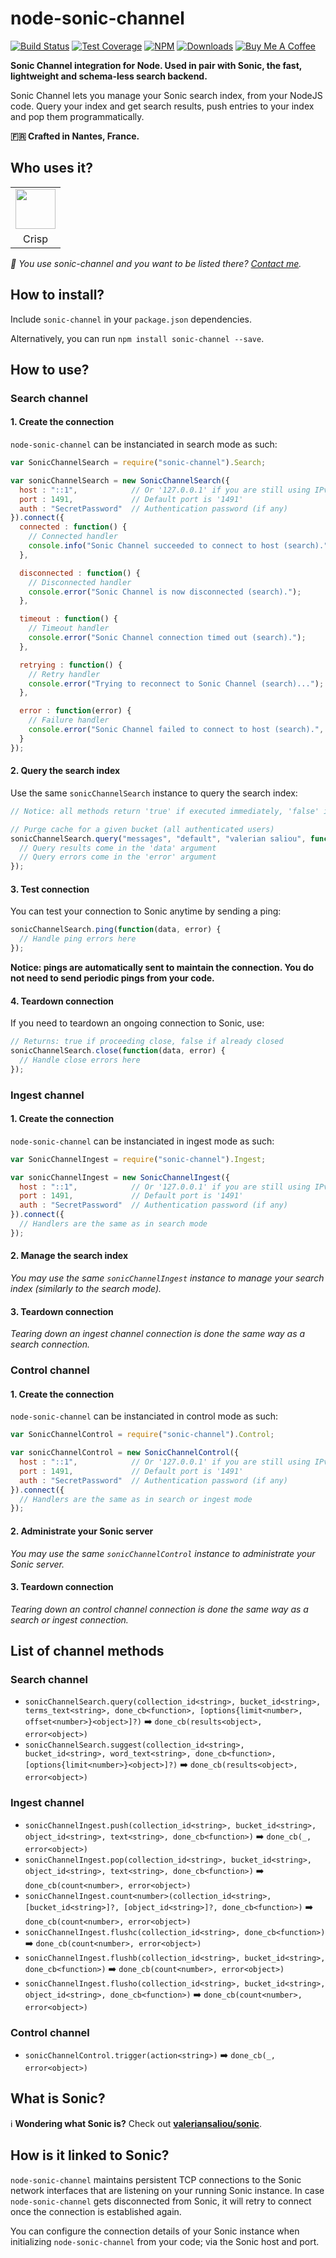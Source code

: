 # node-sonic-channel

[![Build Status](https://img.shields.io/travis/valeriansaliou/node-sonic-channel/master.svg)](https://travis-ci.org/valeriansaliou/node-sonic-channel) [![Test Coverage](https://img.shields.io/coveralls/valeriansaliou/node-sonic-channel/master.svg)](https://coveralls.io/github/valeriansaliou/node-sonic-channel?branch=master) [![NPM](https://img.shields.io/npm/v/sonic-channel.svg)](https://www.npmjs.com/package/sonic-channel) [![Downloads](https://img.shields.io/npm/dt/sonic-channel.svg)](https://www.npmjs.com/package/sonic-channel) [![Buy Me A Coffee](https://img.shields.io/badge/buy%20me%20a%20coffee-donate-yellow.svg)](https://www.buymeacoffee.com/valeriansaliou)

**Sonic Channel integration for Node. Used in pair with Sonic, the fast, lightweight and schema-less search backend.**

Sonic Channel lets you manage your Sonic search index, from your NodeJS code. Query your index and get search results, push entries to your index and pop them programmatically.

**🇫🇷 Crafted in Nantes, France.**

## Who uses it?

<table>
<tr>
<td align="center"><a href="https://crisp.chat/"><img src="https://valeriansaliou.github.io/node-sonic-channel/images/crisp.png" height="64" /></a></td>
</tr>
<tr>
<td align="center">Crisp</td>
</tr>
</table>

_👋 You use sonic-channel and you want to be listed there? [Contact me](https://valeriansaliou.name/)._

## How to install?

Include `sonic-channel` in your `package.json` dependencies.

Alternatively, you can run `npm install sonic-channel --save`.

## How to use?

### Search channel

#### 1. Create the connection

`node-sonic-channel` can be instanciated in search mode as such:

```javascript
var SonicChannelSearch = require("sonic-channel").Search;

var sonicChannelSearch = new SonicChannelSearch({
  host : "::1",            // Or '127.0.0.1' if you are still using IPv4
  port : 1491,             // Default port is '1491'
  auth : "SecretPassword"  // Authentication password (if any)
}).connect({
  connected : function() {
    // Connected handler
    console.info("Sonic Channel succeeded to connect to host (search).");
  },

  disconnected : function() {
    // Disconnected handler
    console.error("Sonic Channel is now disconnected (search).");
  },

  timeout : function() {
    // Timeout handler
    console.error("Sonic Channel connection timed out (search).");
  },

  retrying : function() {
    // Retry handler
    console.error("Trying to reconnect to Sonic Channel (search)...");
  },

  error : function(error) {
    // Failure handler
    console.error("Sonic Channel failed to connect to host (search).", error);
  }
});
```

#### 2. Query the search index

Use the same `sonicChannelSearch` instance to query the search index:

```javascript
// Notice: all methods return 'true' if executed immediately, 'false' if deferred (ie. TCP socket disconnected)

// Purge cache for a given bucket (all authenticated users)
sonicChannelSearch.query("messages", "default", "valerian saliou", function(data, error) {
  // Query results come in the 'data' argument
  // Query errors come in the 'error' argument
});
```

#### 3. Test connection

You can test your connection to Sonic anytime by sending a ping:

```javascript
sonicChannelSearch.ping(function(data, error) {
  // Handle ping errors here
});
```

**Notice: pings are automatically sent to maintain the connection. You do not need to send periodic pings from your code.**

#### 4. Teardown connection

If you need to teardown an ongoing connection to Sonic, use:

```javascript
// Returns: true if proceeding close, false if already closed
sonicChannelSearch.close(function(data, error) {
  // Handle close errors here
});
```

### Ingest channel

#### 1. Create the connection

`node-sonic-channel` can be instanciated in ingest mode as such:

```javascript
var SonicChannelIngest = require("sonic-channel").Ingest;

var sonicChannelIngest = new SonicChannelIngest({
  host : "::1",            // Or '127.0.0.1' if you are still using IPv4
  port : 1491,             // Default port is '1491'
  auth : "SecretPassword"  // Authentication password (if any)
}).connect({
  // Handlers are the same as in search mode
});
```

#### 2. Manage the search index

_You may use the same `sonicChannelIngest` instance to manage your search index (similarly to the search mode)._

#### 3. Teardown connection

_Tearing down an ingest channel connection is done the same way as a search connection._

### Control channel

#### 1. Create the connection

`node-sonic-channel` can be instanciated in control mode as such:

```javascript
var SonicChannelControl = require("sonic-channel").Control;

var sonicChannelControl = new SonicChannelControl({
  host : "::1",            // Or '127.0.0.1' if you are still using IPv4
  port : 1491,             // Default port is '1491'
  auth : "SecretPassword"  // Authentication password (if any)
}).connect({
  // Handlers are the same as in search or ingest mode
});
```

#### 2. Administrate your Sonic server

_You may use the same `sonicChannelControl` instance to administrate your Sonic server._

#### 3. Teardown connection

_Tearing down an control channel connection is done the same way as a search or ingest connection._

## List of channel methods

### Search channel

* `sonicChannelSearch.query(collection_id<string>, bucket_id<string>, terms_text<string>, done_cb<function>, [options{limit<number>, offset<number>}<object>]?)` ➡️ `done_cb(results<object>, error<object>)`
* `sonicChannelSearch.suggest(collection_id<string>, bucket_id<string>, word_text<string>, done_cb<function>, [options{limit<number>}<object>]?)` ➡️ `done_cb(results<object>, error<object>)`

### Ingest channel

* `sonicChannelIngest.push(collection_id<string>, bucket_id<string>, object_id<string>, text<string>, done_cb<function>)` ➡️ `done_cb(_, error<object>)`
* `sonicChannelIngest.pop(collection_id<string>, bucket_id<string>, object_id<string>, text<string>, done_cb<function>)` ➡️ `done_cb(count<number>, error<object>)`
* `sonicChannelIngest.count<number>(collection_id<string>, [bucket_id<string>]?, [object_id<string>]?, done_cb<function>)` ➡️ `done_cb(count<number>, error<object>)`
* `sonicChannelIngest.flushc(collection_id<string>, done_cb<function>)` ➡️ `done_cb(count<number>, error<object>)`
* `sonicChannelIngest.flushb(collection_id<string>, bucket_id<string>, done_cb<function>)` ➡️ `done_cb(count<number>, error<object>)`
* `sonicChannelIngest.flusho(collection_id<string>, bucket_id<string>, object_id<string>, done_cb<function>)` ➡️ `done_cb(count<number>, error<object>)`

### Control channel

* `sonicChannelControl.trigger(action<string>)` ➡️ `done_cb(_, error<object>)`

## What is Sonic?

ℹ️ **Wondering what Sonic is?** Check out **[valeriansaliou/sonic](https://github.com/valeriansaliou/sonic)**.

## How is it linked to Sonic?

`node-sonic-channel` maintains persistent TCP connections to the Sonic network interfaces that are listening on your running Sonic instance. In case `node-sonic-channel` gets disconnected from Sonic, it will retry to connect once the connection is established again.

You can configure the connection details of your Sonic instance when initializing `node-sonic-channel` from your code; via the Sonic host and port.
